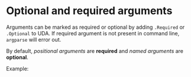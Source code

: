 # Optional and required arguments

Arguments can be marked as required or optional by adding `.Required` or `.Optional` to UDA. If required argument is
not present in command line, `argparse` will error out.

By default, _positional arguments_ are **required** and _named arguments_ are **optional**.

Example:

<code-block src="code_snippets/optional_required_arguments.d" lang="c++"/>
